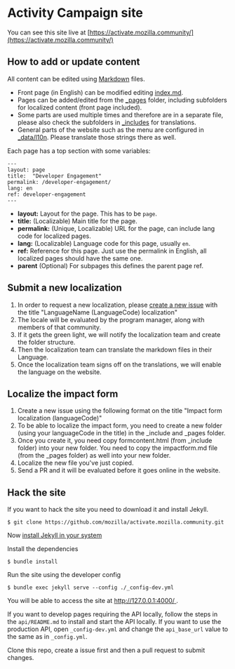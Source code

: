 # Activity Campaign site

You can see this site live at [https://activate.mozilla.community/](https://activate.mozilla.community/)

## How to add or update content

All content can be edited using [Markdown](https://en.wikipedia.org/wiki/Markdown) files.

* Front page (in English) can be modified editing [index.md](/_includes/index.md).
* Pages can be added/edited from the [_pages](/_pages) folder, including subfolders for localized content (front page included).
* Some parts are used multiple times and therefore are in a separate file, please also check the subfolders in [_includes](/_includes) for translations.
* General parts of the website such as the menu are configured in [_data/l10n](_data/l10n). Please translate those strings there as well.

Each page has a top section with some variables:

```
---
layout: page
title:  "Developer Engagement"
permalink: /developer-engagement/
lang: en
ref: developer-engagement
---
```

* **layout:** Layout for the page. This has to be ``page``.
* **title:** (Localizable) Main title for the page.
* **permalink:** (Unique, Localizable) URL for the page, can include lang code for localized pages.
* **lang:** (Localizable) Language code for this page, usually ``en``.
* **ref:** Reference for this page. Just use the permalink in English, all localized pages should have the same one.
* **parent** (Optional) For subpages this defines the parent page ref.

## Submit a new localization

1. In order to request a new localization, please [create a new issue](https://github.com/mozilla/activate.mozilla.community/issues) with the title "LanguageName (LanguageCode) localization"
2. The locale will be evaluated by the program manager, along with members of that community.
3. If it gets the green light, we will notify the localization team and create the folder structure.
4. Then the localization team can translate the markdown files in their Language.
5. Once the localization team signs off on the translations, we will enable the language on the website.

## Localize the impact form
1. Create a new issue using the following format on the title "Impact form localization (languageCode)"
2. To be able to localize the impact form, you need to create a new folder (using your languageCode in the title) in the _include and _pages folder.
3. Once you create it, you need copy formcontent.html (from _include folder) into your new folder. You need to copy the impactform.md file (from the _pages folder) as well into your new folder.
4. Localize the new file you've just copied.
5. Send a PR and it will be evaluated before it goes online in the website.


## Hack the site

If you want to hack the site you need to download it and install Jekyll.

``$ git clone https://github.com/mozilla/activate.mozilla.community.git``

Now [install Jekyll in your system](https://jekyllrb.com/docs/installation/)

Install the dependencies

``$ bundle install``

Run the site using the developer config

``$ bundle exec jekyll serve --config ./_config-dev.yml``

You will be able to access the site at [http://127.0.0.1:4000/
](http://127.0.0.1:4000/
).

If you want to develop pages requiring the API locally, follow the steps in the ```api/README.md``` to install and start the API locally. If you want to use the production API, open ```_config-dev.yml``` and change the ```api_base_url``` value to the same as in ```_config.yml```.

Clone this repo, create a issue first and then a pull request to submit changes.

